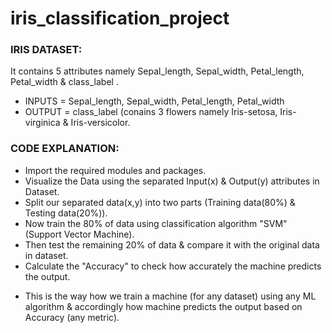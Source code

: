 # iris_classification_project
### IRIS DATASET:   
It contains 5 attributes namely Sepal_length, Sepal_width, Petal_length, Petal_width & class_label .
- INPUTS = Sepal_length, Sepal_width, Petal_length, Petal_width
- OUTPUT = class_label (conains 3 flowers namely Iris-setosa, Iris-virginica & Iris-versicolor.
### CODE EXPLANATION:
- Import the required modules and packages.
- Visualize the Data using the separated Input(x) & Output(y) attributes in Dataset.
- Split our separated data(x,y) into two parts (Training data(80%) & Testing data(20%)).
- Now train the 80% of data using classification algorithm "SVM" (Support Vector Machine).
- Then test the remaining 20% of data & compare it with the original data in dataset.
- Calculate the "Accuracy" to check how accurately the machine predicts the output.
* This is the way how we train a machine (for any dataset) using any ML algorithm & accordingly how
  machine predicts the output based on Accuracy (any metric).
